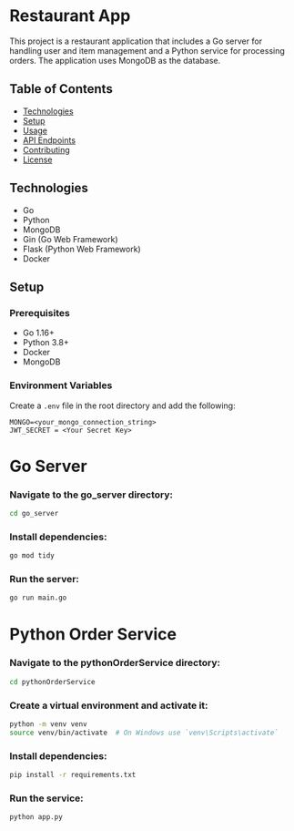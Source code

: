 # Restaurant App

This project is a restaurant application that includes a Go server for handling user and item management and a Python service for processing orders. The application uses MongoDB as the database.

## Table of Contents

- [Technologies](#technologies)
- [Setup](#setup)
- [Usage](#usage)
- [API Endpoints](#api-endpoints)
- [Contributing](#contributing)
- [License](#license)

## Technologies

- Go
- Python
- MongoDB
- Gin (Go Web Framework)
- Flask (Python Web Framework)
- Docker

## Setup

### Prerequisites

- Go 1.16+
- Python 3.8+
- Docker
- MongoDB

### Environment Variables

Create a `.env` file in the root directory and add the following:

```env
MONGO=<your_mongo_connection_string>
JWT_SECRET = <Your Secret Key>
```

# Go Server
### Navigate to the go_server directory:  
```bash
cd go_server
```

### Install dependencies:
```bash 
go mod tidy
```

### Run the server:
```bash
go run main.go
```

# Python Order Service

### Navigate to the pythonOrderService directory:
```bash
cd pythonOrderService
```

### Create a virtual environment and activate it:
```bash
python -m venv venv
source venv/bin/activate  # On Windows use `venv\Scripts\activate`
```

### Install dependencies:
```bash
pip install -r requirements.txt
```

### Run the service:
```bash
python app.py
```



